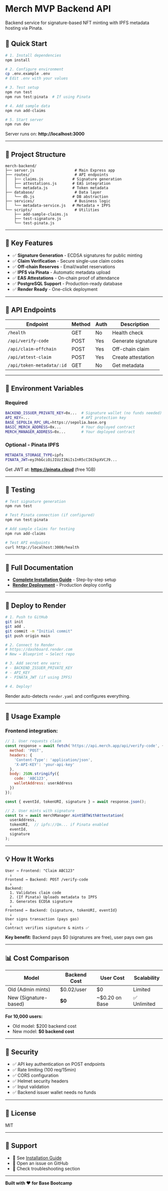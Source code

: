 # Merch MVP Backend API

Backend service for signature-based NFT minting with IPFS metadata hosting via Pinata.

## 🎯 Quick Start
```bash
# 1. Install dependencies
npm install

# 2. Configure environment
cp .env.example .env
# Edit .env with your values

# 3. Test setup
npm run test
npm run test:pinata  # If using Pinata

# 4. Add sample data
npm run add-claims

# 5. Start server
npm run dev
```

Server runs on: **http://localhost:3000**

---

## 📁 Project Structure
```
merch-backend/
├── server.js                  # Main Express app
├── routes/                    # API endpoints
│   ├── claims.js             # Signature generation
│   ├── attestations.js       # EAS integration
│   └── metadata.js           # Token metadata
├── database/                  # Data layer
│   └── db.js                 # DB abstraction
├── services/                  # Business logic
│   └── metadata-service.js   # Metadata + IPFS
└── scripts/                   # Utilities
    ├── add-sample-claims.js
    ├── test-signature.js
    └── test-pinata.js
```

---

## 🔑 Key Features

- ✅ **Signature Generation** - ECDSA signatures for public minting
- ✅ **Claim Verification** - Secure single-use claim codes
- ✅ **Off-chain Reserves** - Email/wallet reservations
- ✅ **IPFS via Pinata** - Automatic metadata upload
- ✅ **EAS Attestations** - On-chain proof of attendance
- ✅ **PostgreSQL Support** - Production-ready database
- ✅ **Render Ready** - One-click deployment

---

## 📡 API Endpoints

| Endpoint | Method | Auth | Description |
|----------|--------|------|-------------|
| `/health` | GET | No | Health check |
| `/api/verify-code` | POST | Yes | Generate signature |
| `/api/claim-offchain` | POST | Yes | Off-chain claim |
| `/api/attest-claim` | POST | Yes | Create attestation |
| `/api/token-metadata/:id` | GET | No | Get metadata |

---

## 🔧 Environment Variables

### Required
```bash
BACKEND_ISSUER_PRIVATE_KEY=0x...  # Signature wallet (no funds needed)
API_KEY=...                       # API protection key
BASE_SEPOLIA_RPC_URL=https://sepolia.base.org
BASIC_MERCH_ADDRESS=0x...         # Your deployed contract
MERCH_MANAGER_ADDRESS=0x...       # Your deployed contract
```

### Optional - Pinata IPFS
```bash
METADATA_STORAGE_TYPE=ipfs
PINATA_JWT=eyJhbGciOiJIUzI1NiIsInR5cCI6IkpXVCJ9...
```

Get JWT at: **https://pinata.cloud** (free 1GB)

---

## 🧪 Testing
```bash
# Test signature generation
npm run test

# Test Pinata connection (if configured)
npm run test:pinata

# Add sample claims for testing
npm run add-claims

# Test API endpoints
curl http://localhost:3000/health
```

---

## 📖 Full Documentation

- **[Complete Installation Guide](./docs/INSTALL_GUIDE.md)** - Step-by-step setup
- **[Render Deployment](./render.yaml)** - Production deploy config

---

## 🚀 Deploy to Render
```bash
# 1. Push to GitHub
git init
git add .
git commit -m "Initial commit"
git push origin main

# 2. Connect to Render
# https://dashboard.render.com
# New → Blueprint → Select repo

# 3. Add secret env vars:
# - BACKEND_ISSUER_PRIVATE_KEY
# - API_KEY
# - PINATA_JWT (if using IPFS)

# 4. Deploy!
```

Render auto-detects `render.yaml` and configures everything.

---

## 🎯 Usage Example

### Frontend integration:
```javascript
// 1. User requests claim
const response = await fetch('https://api.merch.app/api/verify-code', {
  method: 'POST',
  headers: {
    'Content-Type': 'application/json',
    'X-API-KEY': 'your-api-key'
  },
  body: JSON.stringify({
    code: 'ABC123',
    walletAddress: userAddress
  })
});

const { eventId, tokenURI, signature } = await response.json();

// 2. User mints with signature
const tx = await merchManager.mintSBTWithAttestation(
  userAddress,
  tokenURI,  // ipfs://Qm... if Pinata enabled
  eventId,
  signature
);
```

---

## 💡 How It Works
```
User → Frontend: "Claim ABC123"
  ↓
Frontend → Backend: POST /verify-code
  ↓
Backend: 
  1. Validates claim code
  2. (If Pinata) Uploads metadata to IPFS
  3. Generates ECDSA signature
  ↓
Frontend ← Backend: {signature, tokenURI, eventId}
  ↓
User signs transaction (pays gas)
  ↓
Contract verifies signature & mints ✅
```

**Key benefit:** Backend pays $0 (signatures are free), user pays own gas

---

## 📊 Cost Comparison

| Model | Backend Cost | User Cost | Scalability |
|-------|--------------|-----------|-------------|
| Old (Admin mints) | $0.02/user | $0 | Limited |
| New (Signature-based) | **$0** | ~$0.20 on Base | ✅ Unlimited |

**For 10,000 users:**
- Old model: $200 backend cost
- New model: **$0 backend cost**

---

## 🔐 Security

- ✅ API key authentication on POST endpoints
- ✅ Rate limiting (100 req/15min)
- ✅ CORS configuration
- ✅ Helmet security headers
- ✅ Input validation
- ✅ Backend issuer wallet needs no funds

---

## 📄 License

MIT

---

## 🤝 Support

- 📖 See [Installation Guide](./docs/INSTALL_GUIDE.md)
- 🐛 Open an issue on GitHub
- 💬 Check troubleshooting section

---

**Built with ❤️ for Base Bootcamp**